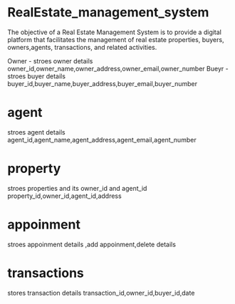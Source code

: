 # RealEstate_management_system
The objective of a Real Estate Management System is to provide a digital platform that facilitates the management of real estate properties, buyers, owners,agents, transactions, and related activities.

Owner - stroes owner details
owner_id,owner_name,owner_address,owner_email,owner_number
Bueyr - stroes buyer details
buyer_id,buyer_name,buyer_address,buyer_email,buyer_number
# agent 
stroes agent details
agent_id,agent_name,agent_address,agent_email,agent_number
# property
stroes properties and its owner_id  and agent_id
property_id,owner_id,agent_id,address
# appoinment 
stroes appoinment details ,add appoinment,delete details
# transactions
stores transaction details 
transaction_id,owner_id,buyer_id,date


